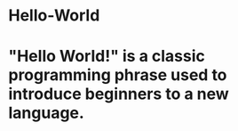 # Hello-World
# "Hello World!" is a classic programming phrase used to introduce beginners to a new language.
